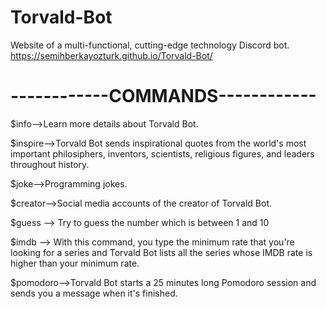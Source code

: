 # Torvald-Bot
Website of a multi-functional, cutting-edge technology Discord bot. 
https://semihberkayozturk.github.io/Torvald-Bot/


# ------------COMMANDS------------
$info-->Learn more details about Torvald Bot.

$inspire-->Torvald Bot sends inspirational quotes  from the world's most important philosiphers, inventors, scientists, religious figures, and leaders throughout history.

$joke-->Programming jokes.

$creator-->Social media accounts of the creator of Torvald Bot.

$guess <your-number> --> Try to guess the number which is between 1 and 10

$imdb <minimum rate> --> With this command, you type the minimum rate that you're looking for a series and Torvald Bot lists all the series whose IMDB rate is higher than your minimum rate.

$pomodoro-->Torvald Bot starts a 25 minutes long Pomodoro session and sends you a message when it's finished.

